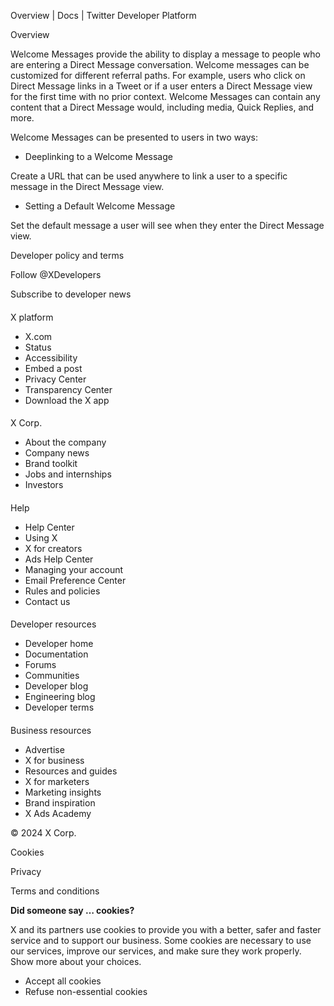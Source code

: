 



Overview | Docs | Twitter Developer Platform 





































































































Overview



Welcome Messages provide the ability to display a message to people who are entering a Direct Message conversation. Welcome messages can be customized for different referral paths. For example, users who click on Direct Message links in a Tweet or if a user enters a Direct Message view for the first time with no prior context. Welcome Messages can contain any content that a Direct Message would, including media, Quick Replies, and more.


Welcome Messages can be presented to users in two ways:


* Deeplinking to a Welcome Message  

Create a URL that can be used anywhere to link a user to a specific message in the Direct Message view.
* Setting a Default Welcome Message  

Set the default message a user will see when they enter the Direct Message view.



















Developer policy and terms


Follow @XDevelopers


Subscribe to developer news












#### 
 X platform


* X.com
* Status
* Accessibility
* Embed a post
* Privacy Center
* Transparency Center
* Download the X app




#### 
 X Corp.


* About the company
* Company news
* Brand toolkit
* Jobs and internships
* Investors




#### 
 Help


* Help Center
* Using X
* X for creators
* Ads Help Center
* Managing your account
* Email Preference Center
* Rules and policies
* Contact us




#### 
 Developer resources


* Developer home
* Documentation
* Forums
* Communities
* Developer blog
* Engineering blog
* Developer terms




#### 
 Business resources


* Advertise
* X for business
* Resources and guides
* X for marketers
* Marketing insights
* Brand inspiration
* X Ads Academy









 © 2024 X Corp.
 


Cookies


Privacy


Terms and conditions






















**Did someone say … cookies?**  
  


 X and its partners use cookies to provide you with a better, safer and
 faster service and to support our business. Some cookies are necessary to use
 our services, improve our services, and make sure they work properly.
 Show more about your choices.


 




* Accept all cookies
* Refuse non-essential cookies















